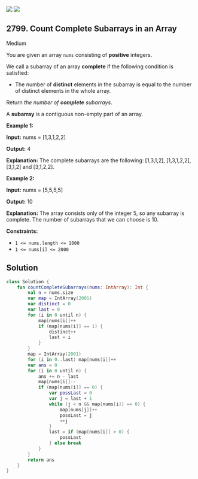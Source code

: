 [![](https://img.shields.io/github/stars/javadev/LeetCode-in-Kotlin?label=Stars&style=flat-square)](https://github.com/javadev/LeetCode-in-Kotlin)
[![](https://img.shields.io/github/forks/javadev/LeetCode-in-Kotlin?label=Fork%20me%20on%20GitHub%20&style=flat-square)](https://github.com/javadev/LeetCode-in-Kotlin/fork)

## 2799\. Count Complete Subarrays in an Array

Medium

You are given an array `nums` consisting of **positive** integers.

We call a subarray of an array **complete** if the following condition is satisfied:

*   The number of **distinct** elements in the subarray is equal to the number of distinct elements in the whole array.

Return _the number of **complete** subarrays_.

A **subarray** is a contiguous non-empty part of an array.

**Example 1:**

**Input:** nums = [1,3,1,2,2]

**Output:** 4

**Explanation:** The complete subarrays are the following: [1,3,1,2], [1,3,1,2,2], [3,1,2] and [3,1,2,2]. 

**Example 2:**

**Input:** nums = [5,5,5,5]

**Output:** 10

**Explanation:** The array consists only of the integer 5, so any subarray is complete. The number of subarrays that we can choose is 10. 

**Constraints:**

*   `1 <= nums.length <= 1000`
*   `1 <= nums[i] <= 2000`

## Solution

```kotlin
class Solution {
    fun countCompleteSubarrays(nums: IntArray): Int {
        val n = nums.size
        var map = IntArray(2001)
        var distinct = 0
        var last = 0
        for (i in 0 until n) {
            map[nums[i]]++
            if (map[nums[i]] == 1) {
                distinct++
                last = i
            }
        }
        map = IntArray(2001)
        for (i in 0..last) map[nums[i]]++
        var ans = 0
        for (i in 0 until n) {
            ans += n - last
            map[nums[i]]--
            if (map[nums[i]] == 0) {
                var possLast = 0
                var j = last + 1
                while (j < n && map[nums[i]] == 0) {
                    map[nums[j]]++
                    possLast = j
                    ++j
                }
                last = if (map[nums[i]] > 0) {
                    possLast
                } else break
            }
        }
        return ans
    }
}
```